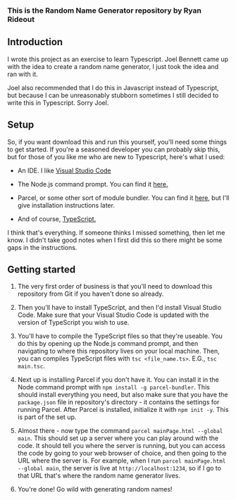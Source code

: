 
### This is the Random Name Generator repository by Ryan Rideout

## Introduction

I wrote this project as an exercise to learn Typescript. Joel Bennett came up with the idea to create a random name generator, I just took the idea and ran with it.

Joel also recommended that I do this in Javascript instead of Typescript, but because I can be unreasonably stubborn sometimes I still decided to write this in Typescript. Sorry Joel.

## Setup

So, if you want download this and run this yourself, you'll need some things to get started. If you're a seasoned developer you can probably skip this, but for those of you like me who are new to Typescript, here's what I used:

 - An IDE. I like [Visual Studio Code](https://code.visualstudio.com/)

 - The Node.js command prompt. You can find it [here.](https://nodejs.org/en/)

 - Parcel, or some other sort of module bundler. You can find it [here](https://parceljs.org/), but I'll give installation instructions later.

 - And of course, [TypeScript.](https://www.typescriptlang.org/)

 I think that's everything. If someone thinks I missed something, then let me know. I didn't take good notes when I first did this so there might be some gaps in the instructions.

 ## Getting started

1) The very first order of business is that you'll need to download this repository from Git if you haven't done so already. 

2) Then you'll have to install TypeScript, and then I'd install Visual Studio Code. Make sure that your Visual Studio Code is updated with the version of TypeScript you wish to use.

3) You'll have to compile the TypeScript files so that they're useable. You do this by opening up the Node.js command prompt, and then navigating to where this repository lives on your local machine. Then, you can compiles TypeScript files with `tsc <file_name.ts>`. E.G., `tsc main.tsc`.

4) Next up is installing Parcel if you don't have it. You can install it in the Node command prompt with `npm install -g parcel-bundler`. This should install everything you need, but also make sure that you have the `package.json` file in repository's directory - it contains the settings for running Parcel. After Parcel is installed, initialize it with `npm init -y`. This is part of the set up.

5) Almost there - now type the command `parcel mainPage.html --global main`. This should set up a server where you can play around with the code. It should tell you where the server is running, but you can access the code by going to your web browser of choice, and then going to the URL where the server is. For example, when I run `parcel mainPage.html --global main`, the server is live at `http://localhost:1234`, so if I go to that URL that's where the random name generator lives.

6) You're done! Go wild with generating random names!
